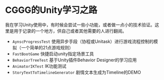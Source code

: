# CGGG的Unity学习之路

我在学习Unity使用中，有时候会尝试一些小功能，或者做一点小的技术验证。这里是用于记录的一个地方，供自己或者其他需要的人进行翻阅。


* `AynscProgressTest` 使用异步手段（协程或Unitask）进行游戏流程控制的模拟（一个简单的21点游戏规则）
* `FastBootGame` 快捷启动unity指定场景工具
* `BehaviorTreeTest` 基于Unity插件Behavior Designer的学习应用
* `AnimatorIKTest` IK功能测试
* `StoryTextToTimelineGenerator` 剧情文本生成为Timeline的DEMO